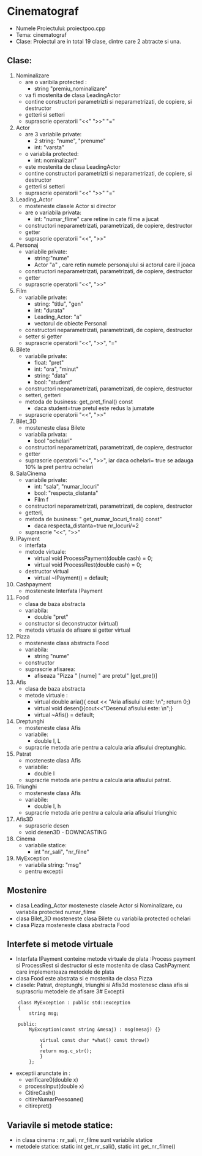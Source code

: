 # Cinematograf
* Numele Proiectului: proiectpoo.cpp
* Tema: cinematograf
* Clase: Proiectul are in total 19 clase, dintre care 2 abtracte si una.
## Clase:
1. Nominalizare
    - are o varibila protected :
	    - string "premiu_nominalizare" 
    - va fi mostenita de clasa LeadingActor
    - contine constructori parametrizti si neparametrizati, de copiere, si destructor
    - getteri si setteri
    - suprascrie operatorii "<<" ">>" "="
2. Actor
	-	are 3 variabile private: 
		-	2 string: "nume", "prenume"
		-	int: "varsta"
	- o variabila protected:
		-  int: nominalizari"
	-	este mostenita de clasa LeadingActor
	-	 contine constructori parametrizti si neparametrizati, de copiere, si destructor
	-	getteri si setteri
	-	suprascrie operatorii "<<" ">>" "="
3. Leading_Actor
	- mosteneste clasele Actor si director
	- are o variabila privata:
		-  int: "numar_flime" care retine in cate filme a jucat
	- constructori neparametrizati, parametrizati, de copiere, destructor
	- getter
	- suprascrie operatorii "<<", ">>"
4. Personaj
	- variabile private:
		-  string:"nume" 
		- Actor "a" , care retin numele personajului si actorul care il joaca
	- constructori neparametrizati, parametrizati, de copiere, destructor
	- getter
	- suprascrie operatorii "<<", ">>"
5. Film
	- variabile private: 
		- string: "titlu", "gen"
		-  int: "durata"
		- Leading_Actor: "a" 
		- vectorul de obiecte Personal
	- constructori neparametrizati, parametrizati, de copiere, destructor
	- setter si getter
	- suprascrie operatorii "<<", ">>", "="
6. Bilete
	- variabile private: 
		- float: "pret"
		- int: "ora", "minut"
		- string: "data"
		- bool: "student"
	-  constructori neparametrizati, parametrizati, de copiere, destructor
	- setteri, getteri
	- metoda de business: get_pret_final() const
		- daca student=true pretul este redus la jumatate
	-  suprascrie operatorii "<<", ">>"
7. Bilet_3D
	- mosteneste clasa Bilete
	- variabila privata:
		- bool "ochelari"
	- constructori neparametrizati, parametrizati, de copiere, destructor
	- getter
	 - suprascrie operatorii "<<", ">>", iar daca ochelari= true se adauga 10% la pret pentru ochelari
8. SalaCinema
	-	variabile private:
		-	int: "sala", "numar_locuri"
		-	bool: "respecta_distanta"
		-	Film f
	-  constructori neparametrizati, parametrizati, de copiere, destructor
	- getteri, 
	- metoda de business: " get_numar_locuri_final()  const" 
		- daca respecta_distanta=true nr_locuri/=2
	-	suprascrie "<<", ">>"
9. IPayment
	- interfata
	- metode virtuale:
		- virtual  void  ProcessPayment(double  cash)  =  0;
		- virtual  void  ProcessRest(double  cash)  =  0;
	- destructor virtual
		- virtual  ~IPayment()  =  default;
10. Cashpayment
	- mosteneste Interfata IPayment
11. Food
	- clasa de baza abstracta
	 - variabila:
		 - double "pret"
	- constructor si deconstructor (virtual)
	- metoda virtuala de afisare si getter virtual
12. Pizza
	-	mosteneste clasa abstracta Food
	-	variabila:
		-	string "nume"
	- constructor
	- suprascrie afisarea:
		- afiseaza "Pizza " [nume] " are pretul" [get_pre()]
13. Afis
	- clasa de baza abstracta
	- metode virtuale :
		-  virtual  double  aria(){ cout  <<  "Aria afisului este: \n"; return  0;}
		- virtual  void  desen(){cout<<"Desenul afisului este: \n";}
		-	virtual  ~Afis()  =  default;
14. Dreptunghi
	- mosteneste clasa Afis
	- variabile: 
		- double l, L
	- supracrie metoda arie pentru a calcula aria afisului dreptunghic. 
15. Patrat
	- mosteneste clasa Afis
	- variabile: 
		- double l
	- supracrie metoda arie pentru a calcula aria afisului patrat. 
16. Triunghi
	- mosteneste clasa Afis
	- variabile: 
		- double l, h
	- supracrie metoda arie pentru a calcula aria afisului triunghic
17. Afis3D
	-	suprascrie desen
	-	void desen3D - DOWNCASTING
18. Cinema
	- variabile statice:
		- int "nr_sali", "nr_filne"
19. MyException
	-	variabila string: "msg"
	-	pentru exceptii
## Mostenire
- clasa Leading_Actor mosteneste clasele Actor si Nominalizare, cu variabila protected numar_filme
- clasa Bilet_3D mosteneste clasa Bilete cu variabila protected ochelari
- clasa Pizza mosteneste clasa abstracta Food
## Interfete si metode virtuale 
- Interfata IPayment conteine metode virtuale de plata :Process payment si ProcessRest si destructor si este mostenita de clasa CashPayment care implementeaza metodele de plata
- clasa Food este abstrata si e mostenita de clasa Pizza
- clasele: Patrat, dreptunghi, triunghi si Afis3d mostenesc clasa afis si suprascriu metodele de afisare
3# Exceptii
```
	class MyException : public std::exception
	{
    	string msg;

	public:
   		MyException(const string &mesaj) : msg(mesaj) {}

    		virtual const char *what() const throw()
    		{
        	return msg.c_str();
    		}
		};

```
- exceptii arunctate in : 
	- verificare0(double x)
	- processInput(double x)
	- CitireCash()
	- citireNumarPeesoane()
	- citirepret()
## Variavile si metode statice:
- in clasa cinema : nr_sali, nr_filme sunt variabile statice
- metodele statice: static int get_nr_sali(), static int get_nr_filme()
